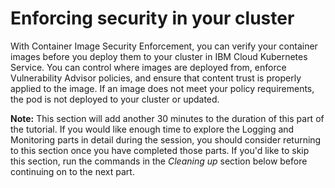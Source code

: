 # Enforcing security in your cluster

With Container Image Security Enforcement, you can verify your container images before you deploy them to your cluster in IBM Cloud Kubernetes Service. You can control where images are deployed from, enforce Vulnerability Advisor policies, and ensure that content trust is properly applied to the image. If an image does not meet your policy requirements, the pod is not deployed to your cluster or updated.

**Note:** This section will add another 30 minutes to the duration of this part of the tutorial. If you would like enough time to explore the Logging and Monitoring parts in detail during the session, you should consider returning to this section once you have completed those parts. If you'd like to skip this section, run the commands in the *Cleaning up* section below before continuing on to the next part.
